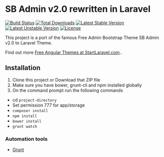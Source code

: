 # SB Admin v2.0 rewritten in Laravel

[![Build Status](https://travis-ci.org/laravel/framework.svg)](https://travis-ci.org/laravel/framework)
[![Total Downloads](https://poser.pugx.org/laravel/framework/downloads.svg)](https://packagist.org/packages/laravel/framework)
[![Latest Stable Version](https://poser.pugx.org/laravel/framework/v/stable.svg)](https://packagist.org/packages/laravel/framework)
[![Latest Unstable Version](https://poser.pugx.org/laravel/framework/v/unstable.svg)](https://packagist.org/packages/laravel/framework)
[![License](https://poser.pugx.org/laravel/framework/license.svg)](https://packagist.org/packages/laravel/framework)


This project is a port of the famous Free Admin Bootstrap Theme SB Admin v2.0 to Laravel Theme.

Find out more [Free Angular Themes at StartLaravel.com](http://www.startlaravel.com/)..

## Installation

1. Clone this project or Download that ZIP file
2. Make sure you have bower, grunt-cli and npm installed globally
3. On the command prompt run the following commands
- cd `project-directory`
- Set permission 777 for app/storage
- `composer install`
- `npm install`
- `bower install`
- `grunt watch`

### Automation tools

- [Grunt](http://gruntjs.com/)
